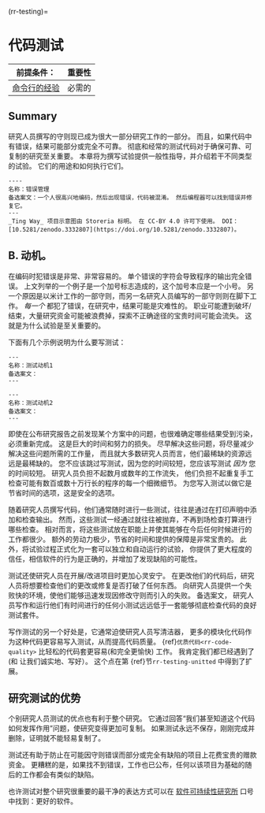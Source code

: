 (rr-testing)=
# 代码测试

| 前提条件：                                                               | 重要性 |
| ------------------------------------------------------------------- | --- |
| [命令行的经验](https://programminghistorian.org/en/lessons/intro-to-bash) | 必需的 |

## Summary

研究人员撰写的守则现已成为很大一部分研究工作的一部分。 而且，如果代码中有错误，结果可能部分或完全不可靠。 彻底和经常的测试代码对于确保可靠、可复制的研究至关重要。 本章将为撰写试验提供一般性指导，并介绍若干不同类型的试验。 它们的用途和如何执行它们。

```{figure}  ../figures/error-management.jpg
----
名称：错误管理
备选案文：一个人很高兴地编码，然后出现错误，代码被混淆。 然后编程器可以找到错误并修复它。
---
_Ting Way_ 项目示意图由 Storeria 标明。 在 CC-BY 4.0 许可下使用。 DOI：[10.5281/zenodo.3332807](https://doi.org/10.5281/zenodo.3332807)。
```

## B. 动机。

在编码时犯错误是非常、非常容易的。 单个错误的字符会导致程序的输出完全错误。 上文列举的一个例子是一个加号标志造成的，这个加号本应是一个小号。 另一个原因是以米计工作的一部守则，而另一名研究人员编写的一部守则则在脚下工作。 *每一个* 都犯了错误，在研究中，结果可能是灾难性的。 职业可能遭到破坏/结束，大量研究资金可能被浪费掉，探索不正确途径的宝贵时间可能会流失。 这就是为什么试验是至关重要的。

下面有几个示例说明为什么要写测试：

```{figure}  ../figures/testing-motivation1.png
---
名称：测试动机1
备选案文：
---
```

```{figure}  ../figures/testing-motivation2.png
---
名称：测试动机2
备选案文：
---
```

即使在公布研究报告之前发现某个方案中的问题，也很难确定哪些结果受到污染，必须重新完成。 这是巨大的时间和努力的损失。 尽早解决这些问题，将尽量减少解决这些问题所需的工作量， 而且就大多数研究人员而言，他们最稀缺的资源远远是最稀缺的。 您不应该跳过写测试，因为您的时间较短，您应该写测试 *因为* 您的时间较短。 研究人员负担不起数月或数年的工作流失， 他们负担不起重复手工检查可能有数百或数十万行长的程序的每一个细微细节。 为您写入测试以做它是节省时间的选项，这是安全的选项。

随着研究人员撰写代码，他们通常随时进行一些测试，往往是通过在打印声明中添加和检查输出。 然而，这些测试一经通过就往往被抛弃，不再到场检查打算进行哪些检查。 相对而言，将这些测试放在职能上并使其能够在今后任何时候进行的工作都很少。 额外的劳动力极少，节省的时间和提供的保障是非常宝贵的。 此外，将试验过程正式化为一套可以独立和自动运行的试验， 你提供了更大程度的信任，相信软件的行为是正确的，并增加了发现缺陷的可能性。

测试还使研究人员在开展/改进项目时更加心灵安宁。 在更改他们的代码后，研究人员将想要检查他们的更改或修复是否打破了任何东西。 向研究人员提供一个失败快的环境，使他们能够迅速发现因修改守则而引入的失败。 备选案文， 研究人员写作和运行他们有时间进行的任何小测试远远低于一套能够彻底检查代码的良好测试套件。

写作测试的另一个好处是，它通常迫使研究人员写清洁器， 更多的模块化代码作为这种代码更容易写入测试，从而提高代码质量。
{ref}`优质代码<rr-code-quality>` 比轻松的代码套更容易(和完全更愉快) 工作。 我肯定我们都已经遇到了 (和 让我们诚实地、写好）。 这个点在第 {ref}节`rr-testing-unitted` 中得到了扩展。

## 研究测试的优势

个别研究人员测试的优点也有利于整个研究。 它通过回答“我们甚至知道这个代码如何发挥作用”问题，使研究变得更加可复制。 如果测试永远不保存，刚刚完成并删除，证明就不能轻易复制了。

测试还有助于防止在可能因守则错误而部分或完全有缺陷的项目上花费宝贵的赠款资金。 更糟糕的是，如果找不到错误，工作也已公布，任何以该项目为基础的随后的工作都会有类似的缺陷。

也许测试对整个研究很重要的最干净的表达方式可以在 [软件可持续性研究所](https://www.software.ac.uk/) 口号中找到：更好的软件。

